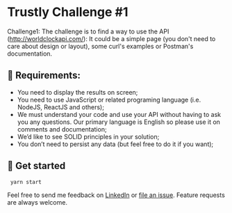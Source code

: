 # Trustly Challenge #1
Challenge1:
The challenge is to find a way to use the API (http://worldclockapi.com/): It could be a simple page (you don't need to care about design or layout), some curl's examples or Postman's documentation.

## 🧾 Requirements:
 - You need to display the results on screen;
 - You need to use JavaScript or related programing language (i.e. NodeJS, ReactJS and others);
 - We must understand your code and use your API without having to ask you any questions. Our primary language is English so please use it on comments and documentation;
 - We’d like to see SOLID principles in your solution;
 - You don’t need to persist any data (but feel free to do it if you want);

## 🏁 Get started
 ```bash
  yarn start
```

Feel free to send me feedback on [LinkedIn](https://www.linkedin.com/in/lcsdiniz/) or [file an
issue](https://github.com/lcsdiniz/tractian-challenge/issues/new). Feature requests are always welcome.
